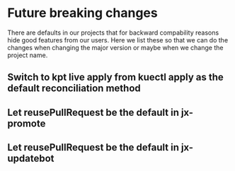 # Future breaking changes

There are defaults in our projects that for backward compability reasons hide good features from our
users. Here we list these so that we can do the changes when changing the major version or maybe
when we change the project name.

## Switch to kpt live apply from kuectl apply as the default reconciliation method

## Let reusePullRequest be the default in jx-promote

## Let reusePullRequest be the default in jx-updatebot
